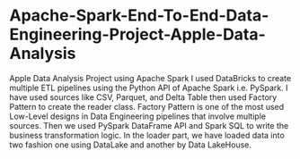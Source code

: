 # Apache-Spark-End-To-End-Data-Engineering-Project-Apple-Data-Analysis
Apple Data Analysis Project using Apache Spark
I used DataBricks to create multiple ETL pipelines using the Python API of Apache Spark i.e. PySpark. I have used sources like CSV, Parquet, and Delta Table then used Factory Pattern to create the reader class. Factory Pattern is one of the most used Low-Level designs in Data Engineering pipelines that involve multiple sources. Then we used PySpark DataFrame API and Spark SQL to write the business transformation logic. In the loader part, we have loaded data into two fashion one using DataLake and another by Data LakeHouse.
